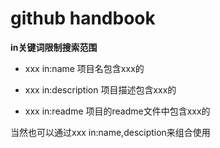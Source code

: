 # github handbook

**in关键词限制搜索范围**
* xxx in:name  项目名包含xxx的

* xxx in:description 项目描述包含xxx的

* xxx in:readme 项目的readme文件中包含xxx的

当然也可以通过xxx in:name,desciption来组合使用
